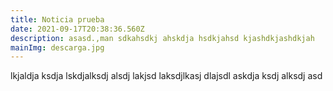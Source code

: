 ```yaml
---
title: Noticia prueba
date: 2021-09-17T20:38:36.560Z
description: asasd.,man sdkahsdkj ahskdja hsdkjahsd kjashdkjashdkjah
mainImg: descarga.jpg
---
```

lkjaldja ksdja lskdjalksdj alsdj lakjsd laksdjlkasj dlajsdl askdja ksdj alksdj asd